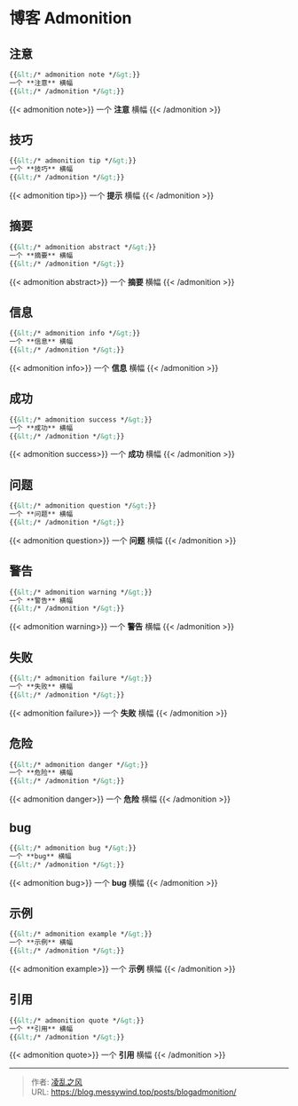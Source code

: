 # 博客 Admonition

## 注意

```markdown
{{&lt;/* admonition note */&gt;}}
一个 **注意** 横幅
{{&lt;/* /admonition */&gt;}}
```

{{&lt; admonition note&gt;}}
一个 **注意** 横幅
{{&lt; /admonition &gt;}}

## 技巧

```markdown
{{&lt;/* admonition tip */&gt;}}
一个 **技巧** 横幅
{{&lt;/* /admonition */&gt;}}
```

{{&lt; admonition tip&gt;}}
一个 **提示** 横幅
{{&lt; /admonition &gt;}}

## 摘要

```markdown
{{&lt;/* admonition abstract */&gt;}}
一个 **摘要** 横幅
{{&lt;/* /admonition */&gt;}}
```

{{&lt; admonition abstract&gt;}}
一个 **摘要** 横幅
{{&lt; /admonition &gt;}}

## 信息

```markdown
{{&lt;/* admonition info */&gt;}}
一个 **信息** 横幅
{{&lt;/* /admonition */&gt;}}
```

{{&lt; admonition info&gt;}}
一个 **信息** 横幅
{{&lt; /admonition &gt;}}

## 成功

```markdown
{{&lt;/* admonition success */&gt;}}
一个 **成功** 横幅
{{&lt;/* /admonition */&gt;}}
```

{{&lt; admonition success&gt;}}
一个 **成功** 横幅
{{&lt; /admonition &gt;}}

## 问题

```markdown
{{&lt;/* admonition question */&gt;}}
一个 **问题** 横幅
{{&lt;/* /admonition */&gt;}}
```

{{&lt; admonition question&gt;}}
一个 **问题** 横幅
{{&lt; /admonition &gt;}}

## 警告

```markdown
{{&lt;/* admonition warning */&gt;}}
一个 **警告** 横幅
{{&lt;/* /admonition */&gt;}}
```

{{&lt; admonition warning&gt;}}
一个 **警告** 横幅
{{&lt; /admonition &gt;}}

## 失败

```markdown
{{&lt;/* admonition failure */&gt;}}
一个 **失败** 横幅
{{&lt;/* /admonition */&gt;}}
```

{{&lt; admonition failure&gt;}}
一个 **失败** 横幅
{{&lt; /admonition &gt;}}

## 危险

```markdown
{{&lt;/* admonition danger */&gt;}}
一个 **危险** 横幅
{{&lt;/* /admonition */&gt;}}
```

{{&lt; admonition danger&gt;}}
一个 **危险** 横幅
{{&lt; /admonition &gt;}}

## bug

```markdown
{{&lt;/* admonition bug */&gt;}}
一个 **bug** 横幅
{{&lt;/* /admonition */&gt;}}
```

{{&lt; admonition bug&gt;}}
一个 **bug** 横幅
{{&lt; /admonition &gt;}}

## 示例

```markdown
{{&lt;/* admonition example */&gt;}}
一个 **示例** 横幅
{{&lt;/* /admonition */&gt;}}
```

{{&lt; admonition example&gt;}}
一个 **示例** 横幅
{{&lt; /admonition &gt;}}

## 引用

```markdown
{{&lt;/* admonition quote */&gt;}}
一个 **引用** 横幅
{{&lt;/* /admonition */&gt;}}
```

{{&lt; admonition quote&gt;}}
一个 **引用** 横幅
{{&lt; /admonition &gt;}}


---

> 作者: [凌乱之风](https://github.com/messywind)  
> URL: https://blog.messywind.top/posts/blogadmonition/  

